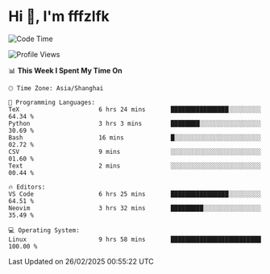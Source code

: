 # Hi 👋, I'm fffzlfk

<!--START_SECTION:waka-->
![Code Time](http://img.shields.io/badge/Code%20Time-1%2C253%20hrs%2013%20mins-blue)

![Profile Views](http://img.shields.io/badge/Profile%20Views-0-blue)

📊 **This Week I Spent My Time On** 

```text
🕑︎ Time Zone: Asia/Shanghai

💬 Programming Languages: 
TeX                      6 hrs 24 mins       ████████████████░░░░░░░░░   64.34 % 
Python                   3 hrs 3 mins        ████████░░░░░░░░░░░░░░░░░   30.69 % 
Bash                     16 mins             █░░░░░░░░░░░░░░░░░░░░░░░░   02.72 % 
CSV                      9 mins              ░░░░░░░░░░░░░░░░░░░░░░░░░   01.60 % 
Text                     2 mins              ░░░░░░░░░░░░░░░░░░░░░░░░░   00.44 % 

🔥 Editors: 
VS Code                  6 hrs 25 mins       ████████████████░░░░░░░░░   64.51 % 
Neovim                   3 hrs 32 mins       █████████░░░░░░░░░░░░░░░░   35.49 % 

💻 Operating System: 
Linux                    9 hrs 58 mins       █████████████████████████   100.00 % 
```


 Last Updated on 26/02/2025 00:55:22 UTC
<!--END_SECTION:waka-->
